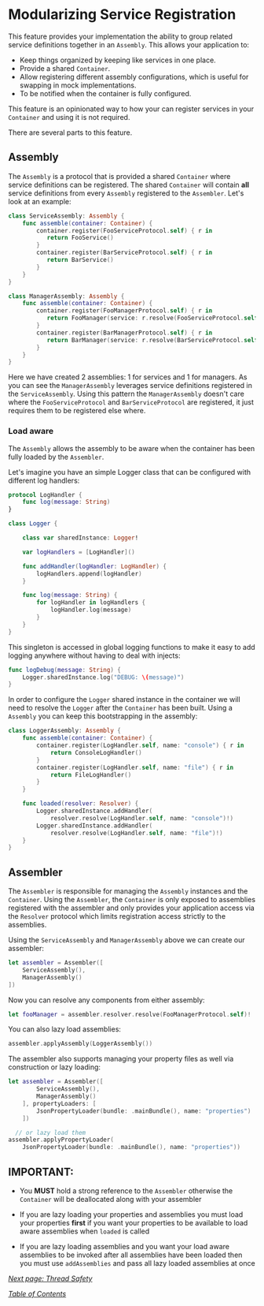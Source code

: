 # Modularizing Service Registration

This feature provides your implementation the ability to group related service definitions together
in an `Assembly`. This allows your application to:

   - Keep things organized by keeping like services in one place.
   - Provide a shared `Container`.
   - Allow registering different assembly configurations, which is useful for swapping in mock implementations.
   - To be notified when the container is fully configured.

This feature is an opinionated way to how your can register services in your `Container` and using it is not required.

There are several parts to this feature.

## Assembly

The `Assembly` is a protocol that is provided a shared `Container` where service definitions
can be registered. The shared `Container` will contain **all** service definitions from every
`Assembly` registered to the `Assembler`. Let's look at an example:

```swift
class ServiceAssembly: Assembly {
    func assemble(container: Container) {
        container.register(FooServiceProtocol.self) { r in
           return FooService()
        }
        container.register(BarServiceProtocol.self) { r in
           return BarService()
        }
    }
}

class ManagerAssembly: Assembly {
    func assemble(container: Container) {
        container.register(FooManagerProtocol.self) { r in
           return FooManager(service: r.resolve(FooServiceProtocol.self)!)
        }
        container.register(BarManagerProtocol.self) { r in
           return BarManager(service: r.resolve(BarServiceProtocol.self)!)
        }
    }
}
```

Here we have created 2 assemblies: 1 for services and 1 for managers. As you can see the `ManagerAssembly`
leverages service definitions registered in the `ServiceAssembly`. Using this pattern the `ManagerAssembly`
doesn't care where the `FooServiceProtocol` and `BarServiceProtocol` are registered, it just requires them to
be registered else where.

### Load aware

The `Assembly` allows the assembly to be aware when the container has been fully loaded
by the `Assembler`.

Let's imagine you have an simple Logger class that can be configured with different log handlers:

```swift
protocol LogHandler {
    func log(message: String)
}

class Logger {

    class var sharedInstance: Logger!

    var logHandlers = [LogHandler]()

    func addHandler(logHandler: LogHandler) {
        logHandlers.append(logHandler)
    }

    func log(message: String) {
        for logHandler in logHandlers {
            logHandler.log(message)
        }
    }
}
```

This singleton is accessed in global logging functions to make it easy to add logging anywhere
without having to deal with injects:

```swift
func logDebug(message: String) {
    Logger.sharedInstance.log("DEBUG: \(message)")
}
```

In order to configure the `Logger` shared instance in the container we will need to resolve the
`Logger` after the `Container` has been built. Using a `Assembly` you can keep this
bootstrapping in the assembly:

```swift
class LoggerAssembly: Assembly {
    func assemble(container: Container) {
        container.register(LogHandler.self, name: "console") { r in
            return ConsoleLogHandler()
        }
        container.register(LogHandler.self, name: "file") { r in
            return FileLogHandler()
        }
    }

    func loaded(resolver: Resolver) {
        Logger.sharedInstance.addHandler(
            resolver.resolve(LogHandler.self, name: "console")!)
        Logger.sharedInstance.addHandler(
            resolver.resolve(LogHandler.self, name: "file")!)
    }
}
```

## Assembler

The `Assembler` is responsible for managing the `Assembly` instances and the `Container`. Using
the `Assembler`, the `Container` is only exposed to assemblies registered with the assembler and
only provides your application access via the `Resolver` protocol which limits registration
access strictly to the assemblies.

Using the `ServiceAssembly` and `ManagerAssembly` above we can create our assembler:

```swift
let assembler = Assembler([
    ServiceAssembly(),
    ManagerAssembly()
])
```

Now you can resolve any components from either assembly:

```swift
let fooManager = assembler.resolver.resolve(FooManagerProtocol.self)!
```

You can also lazy load assemblies:

```swift
assembler.applyAssembly(LoggerAssembly())
```

The assembler also supports managing your property files as well via construction or lazy loading:

```swift
let assembler = Assembler([
        ServiceAssembly(),
        ManagerAssembly()
    ], propertyLoaders: [
        JsonPropertyLoader(bundle: .mainBundle(), name: "properties")
    ])

  // or lazy load them
assembler.applyPropertyLoader(
    JsonPropertyLoader(bundle: .mainBundle(), name: "properties"))
```

## IMPORTANT:

 - You **MUST** hold a strong reference to the `Assembler` otherwise the `Container`
   will be deallocated along with your assembler

 - If you are lazy loading your properties and assemblies you must load your properties **first** if
   you want your properties to be available to load aware assemblies when `loaded` is called

 - If you are lazy loading assemblies and you want your load aware assemblies to be invoked after
   all assemblies have been loaded then you must use `addAssemblies` and pass all lazy loaded assemblies
   at once

_[Next page: Thread Safety](ThreadSafety.md)_

_[Table of Contents](README.md)_
